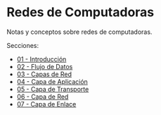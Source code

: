 # Redes de Computadoras

Notas y conceptos sobre redes de computadoras.

Secciones:

- [01 - Introducción](secciones/01_Introduccion.md)
- [02 - Flujo de Datos](secciones/02_FlujoDeDatos.md)
- [03 - Capas de Red](secciones/03_CapasDeRed.md)
- [04 - Capa de Aplicación](secciones/04_CapaDeAplicacion.md)
- [05 - Capa de Transporte](secciones/05_CapaDeTransporte.md)
- [06 - Capa de Red](secciones/06_CapaDeRed.md)
- [07 - Capa de Enlace](secciones/07_CapaDeEnlace.md)